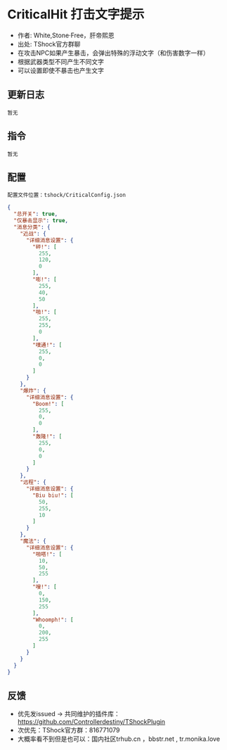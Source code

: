 # CriticalHit 打击文字提示

- 作者: White,Stone·Free，肝帝熙恩
- 出处: TShock官方群聊
- 在攻击NPC如果产生暴击，会弹出特殊的浮动文字（和伤害数字一样）
- 根据武器类型不同产生不同文字
- 可以设置即使不暴击也产生文字

## 更新日志

```
暂无
```

## 指令

```
暂无
```

## 配置
    配置文件位置：tshock/CriticalConfig.json
```json
{
  "总开关": true,
  "仅暴击显示": true,
  "消息分类": {
    "近战": {
      "详细消息设置": {
        "砰!": [
          255,
          120,
          0
        ],
        "嘭!": [
          255,
          40,
          50
        ],
        "啪!": [
          255,
          255,
          0
        ],
        "噗通!": [
          255,
          0,
          0
        ]
      }
    },
    "爆炸": {
      "详细消息设置": {
        "Boom!": [
          255,
          0,
          0
        ],
        "轰隆!": [
          255,
          0,
          0
        ]
      }
    },
    "远程": {
      "详细消息设置": {
        "Biu biu!": [
          50,
          255,
          10
        ]
      }
    },
    "魔法": {
      "详细消息设置": {
        "啪嗒!": [
          10,
          50,
          255
        ],
        "嗖!": [
          0,
          150,
          255
        ],
        "Whoomph!": [
          0,
          200,
          255
        ]
      }
    }
  }
}
```
## 反馈
- 优先发issued -> 共同维护的插件库：https://github.com/Controllerdestiny/TShockPlugin
- 次优先：TShock官方群：816771079
- 大概率看不到但是也可以：国内社区trhub.cn ，bbstr.net , tr.monika.love